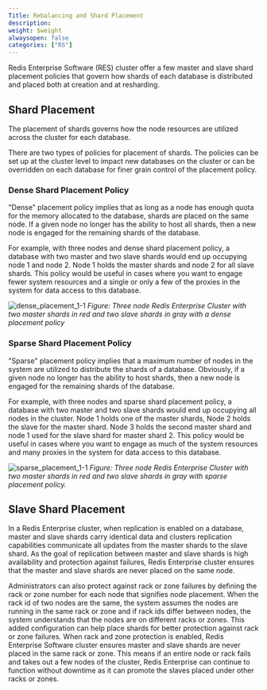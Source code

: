 ```yaml
---
Title: Rebalancing and Shard Placement
description: 
weight: $weight
alwaysopen: false
categories: ["RS"]
---
```

Redis Enterprise Software (RES) cluster offer a few master and slave
shard placement policies that govern how shards of each database is
distributed and placed both at creation and at resharding.

## Shard Placement

The placement of shards governs how the node resources are utilized
across the cluster for each database.

There are two types of policies for placement of shards. The policies
can be set up at the cluster level to impact new databases on the
cluster or can be overridden on each database for finer grain control of
the placement policy.

### Dense Shard Placement Policy

"Dense" placement policy implies that as long as a node has enough quota
for the memory allocated to the database, shards are placed on the same
node. If a given node no longer has the ability to host all shards, then
a new node is engaged for the remaining shards of the database.

For example, with three nodes and dense shard placement policy, a
database with two master and two slave shards would end up occupying
node 1 and node 2. Node 1 holds the master shards and node 2 for all
slave shards. This policy would be useful in cases where you want to
engage fewer system resources and a single or only a few of the proxies
in the system for data access to this database.

![dense_placement_1-1](/images/rs/dense_placement_1-1.png?width=550&height=463)
*Figure: Three node Redis Enterprise Cluster with two master shards in
red
and two slave shards in gray with a dense placement policy*

### Sparse Shard Placement Policy

"Sparse" placement policy implies that a maximum number of nodes in the
system are utilized to distribute the shards of a database. Obviously,
if a given node no longer has the ability to host shards, then a new
node is engaged for the remaining shards of the database.

For example, with three nodes and sparse shard placement policy, a
database with two master and two slave shards would end up occupying all
nodes in the cluster. Node 1 holds one of the master shards, Node 2
holds the slave for the master shard. Node 3 holds the second master
shard and node 1 used for the slave shard for master shard 2. This
policy would be useful in cases where you want to engage as much of the
system resources and many proxies in the system for data access to this
database.

![sparse_placement_1-1](/images/rs/sparse_placement_1-1.png?width=555&height=474)
*Figure: Three node Redis Enterprise Cluster with two master shards in
red
and two slave shards in gray with sparse placement policy.*

## Slave Shard Placement

In a Redis Enterprise cluster, when replication is enabled on a
database, master and slave shards carry identical data and clusters
replication capabilities communicate all updates from the master shards
to the slave shard. As the goal of replication between master and slave
shards is high availability and protection against failures, Redis
Enterprise cluster ensures that the master and slave shards are never
placed on the same node.

Administrators can also protect against rack or zone failures by
defining the rack or zone number for each node that signifies node
placement. When the rack id of two nodes are the same, the system
assumes the nodes are running in the same rack or zone and if rack ids
differ between nodes, the system understands that the nodes are on
different racks or zones. This added configuration can help place shards
for better protection against rack or zone failures. When rack and zone
protection is enabled, Redis Enterprise Software cluster ensures master
and slave shards are never placed in the same rack or zone. This means
if an entire node or rack fails and takes out a few nodes of the
cluster, Redis Enterprise can continue to function without downtime as
it can promote the slaves placed under other racks or zones.
